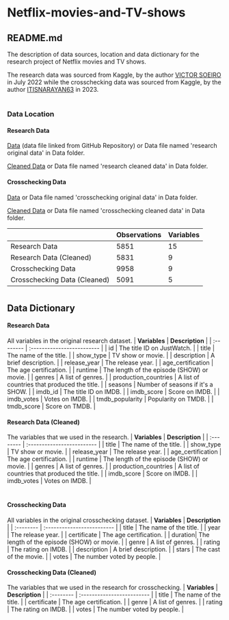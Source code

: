 # Netflix-movies-and-TV-shows
## README.md
The description of data sources, location and data dictionary for the research project of Netflix movies and TV shows. 

The research data was sourced from Kaggle, by the author [VICTOR SOEIRO](https://www.kaggle.com/datasets/victorsoeiro/netflix-tv-shows-and-movies) in July 2022 while the crosschecking data was sourced from Kaggle, by the author [ITISNARAYAN63](https://www.kaggle.com/datasets/narayan63/netflix-popular-movies-dataset) in 2023. 

#
### Data Location
#### Research Data
[Data](https://github.com/huiyi451/Netflix-movies-and-TV-shows/blob/main/research%20original%20data.csv) (data file linked from GitHub Repository) or Data file named 'research original data' in Data folder.

[Cleaned Data](https://github.com/huiyi451/Netflix-movies-and-TV-shows/blob/main/research%20cleaned%20data.csv) or Data file named 'research cleaned data' in Data folder.

#### Crosschecking Data
[Data](https://github.com/huiyi451/Netflix-movies-and-TV-shows/blob/main/crosschecking%20original%20data.csv) or Data file named 'crosschecking original data' in Data folder.

[Cleaned Data](https://github.com/huiyi451/Netflix-movies-and-TV-shows/blob/main/crosschecking%20cleaned%20data.csv) or Data file named 'crosschecking cleaned data' in Data folder.


|  | **Observations** | **Variables**                |
| :------------- | :----- | :---- |
| Research Data | 5851 | 15 |
| Research Data (Cleaned) | 5831 | 9 |
| Crosschecking Data | 9958 | 9 |
| Crosschecking Data (Cleaned) | 5091 | 5 |

#
## Data Dictionary
#### Research Data
All variables in the original research dataset.
| **Variables** | **Description**                |
| :-------- | :------------------------- |
| id | The title ID on JustWatch. |
| title | The name of the title. |
| show_type | TV show or movie. |
| description | A brief description. |
| release_year | The release year. |
| age_certification | The age certification. |
| runtime | The length of the episode (SHOW) or movie. |
| genres | A list of genres. |
| production_countries | A list of countries that produced the title. |
| seasons | Number of seasons if it's a SHOW. |
| imdb_id | The title ID on IMDB. |
| imdb_score | Score on IMDB. |
| imdb_votes | Votes on IMDB. |
| tmdb_popularity | Popularity on TMDB. |
| tmdb_score | Score on TMDB. |

#### Research Data (Cleaned)
The variables that we used in the research.
| **Variables** | **Description**                |
| :-------- | :------------------------- |
| title | The name of the title. |
| show_type | TV show or movie. |
| release_year | The release year. |
| age_certification | The age certification. |
| runtime | The length of the episode (SHOW) or movie. |
| genres | A list of genres. |
| production_countries | A list of countries that produced the title. |
| imdb_score | Score on IMDB. |
| imdb_votes | Votes on IMDB. |

#
#### Crosschecking Data
All variables in the original crosschecking dataset.
| **Variables** | **Description**                |
| :-------- | :------------------------- |
| title | The name of the title. |
| year | The release year. |
| certificate | The age certification. |
| duration| The length of the episode (SHOW) or movie. |
| genre | A list of genres. |
| rating | The rating on IMDB. |
| description | A brief description. |
| stars | The cast of the movie. |
| votes | The number voted by people. |

#### Crosschecking Data (Cleaned)
The variables that we used in the research for crosschecking.
| **Variables** | **Description**                |
| :-------- | :------------------------- |
| title | The name of the title. |
| certificate | The age certification. |
| genre | A list of genres. |
| rating | The rating on IMDB. |
| votes | The number voted by people. |

